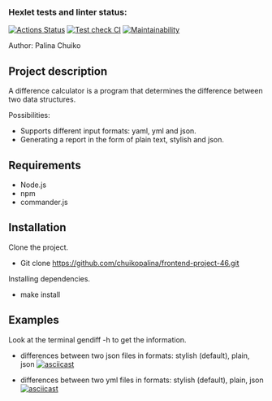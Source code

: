 ### Hexlet tests and linter status:
[![Actions Status](https://github.com/chuikopalina/frontend-project-46/workflows/hexlet-check/badge.svg)](https://github.com/chuikopalina/frontend-project-46/actions)
[![Test check CI](https://github.com/chuikopalina/frontend-project-46/workflows/test-check/badge.svg)](https://github.com/chuikopalina/frontend-project-46/actions)
[![Maintainability](https://api.codeclimate.com/v1/badges/9d9ea3cebc3f56a550a2/maintainability)](https://codeclimate.com/github/chuikopalina/frontend-project-46/maintainability)

Author: Palina Chuiko

## Project description
A difference calculator is a program that determines the difference between two data structures.

Possibilities:
- Supports different input formats: yaml, yml and json.
- Generating a report in the form of plain text, stylish and json.

## Requirements

- Node.js
- npm
- commander.js

## Installation

Clone the project.
- Git clone https://github.com/chuikopalina/frontend-project-46.git

Installing dependencies.
- make install

## Examples

Look at the terminal gendiff -h to get the information.

- differences between two json files in formats: stylish (default), plain, json
[![asciicast](https://asciinema.org/a/DbuOjIordmrDKYZrWchAZi0Ge.svg)](https://asciinema.org/a/DbuOjIordmrDKYZrWchAZi0Ge)

- differences between two yml files in formats: stylish (default), plain, json
[![asciicast](https://asciinema.org/a/dGQXhWOtXU3OGJ0y33ILXJ6a6.svg)](https://asciinema.org/a/dGQXhWOtXU3OGJ0y33ILXJ6a6)
